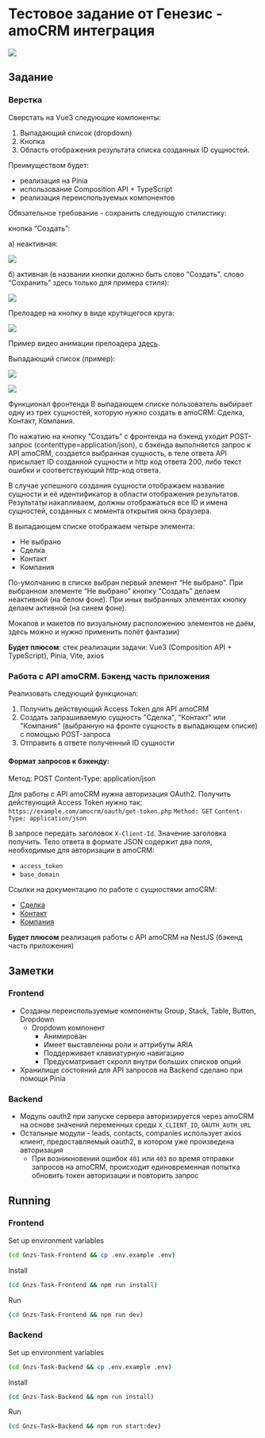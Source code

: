 # Тестовое задание от Генезис - amoCRM интеграция


![](https://i.imgur.com/06q0zjV.png)


## Задание

### Верстка

Сверстать на Vue3 следующие компоненты:
1. Выпадающий список (dropdown)
2. Кнопка
3. Область отображения результата списка созданных ID сущностей. 

Преимуществом будет:
- реализация на Pinia
- использование Composition API + TypeScript
- реализация переиспользуемых компонентов

Обязательное требование - сохранить следующую стилистику: 

кнопка “Создать”:

а) неактивная:

![](https://i.imgur.com/8Wg1b2O.png)

б) активная (в названии кнопки должно быть слово “Создать”. слово “Сохранить” здесь только для примера стиля):

![](https://i.imgur.com/NGRyLoY.png)


Прелоадер на кнопку в виде крутящегося круга:

![](https://i.imgur.com/GtIzLD6.png)

Пример видео анимации прелоадера [здесь](https://monosnap.com/file/Ikchjl7btT64AaWsv9jg3YQD9Ykt55).

Выпадающий список (пример):

![](https://i.imgur.com/xHJSkuT.png)

![](https://i.imgur.com/bp9QmCJ.png)


Функционал фронтенда
В выпадающем списке пользователь выбирает одну из трех сущностей, которую нужно создать в amoCRM: Сделка, Контакт, Компания.

По нажатию на кнопку “Создать” с фронтенда на бэкенд уходит POST-запрос (contenttype=application/json), с бэкенда выполняется запрос к API amoCRM, создается выбранная сущность, в теле ответа API присылает ID созданной сущности и http код ответа 200, либо текст ошибки и соответствующий http-код ответа.

В случае успешного создания сущности отображаем название сущности и её идентификатор в области отображения результатов. Результаты накапливаем, должны отображаться все ID и имена сущностей, созданных с момента открытия окна браузера.

В выпадающем списке отображаем четыре элемента:
- Не выбрано
- Сделка
- Контакт
- Компания

По-умолчанию в списке выбран первый элемент “Не выбрано”. При выбранном элементе “Не выбрано” кнопку “Создать” делаем неактивной (на белом фоне). При иных выбранных элементах кнопку делаем активной (на синем фоне).

Мокапов и макетов по визуальному расположению элементов не даём, здесь можно и нужно применить полёт фантазии)

**Будет плюсом**: стек реализации задачи: Vue3 (Composition API + TypeScript), Pinia, Vite, axios


### Работа с API amoCRM. Бэкенд часть приложения

Реализовать следующий функционал:
1. Получить действующий Access Token для API amoCRM
2. Создать запрашиваемую сущность "Сделка", "Контакт" или "Компания" (выбранную на фронте сущность в выпадающем списке) с помощью POST-запроса
3. Отправить в ответе полученный ID сущности


#### Формат запросов к бэкенду:

Метод: POST
Content-Type: application/json

Для работы с API amoCRM нужна авторизация OAuth2. 
Получить действующий Access Token нужно так:
`https://example.com/amocrm/oauth/get-token.php`
`Method: GET`
`Content-Type: application/json`

В запросе передать заголовок `X-Client-Id`. Значение заголовка получить.
Тело ответа в формате JSON содержит два поля, необходимые для авторизации в amoCRM:

- `access_token`
- `base_domain`

Ссылки на документацию по работе с сущностями amoCRM:
- [Сделка](https://www.amocrm.ru/developers/content/crm_platform/leads-api)
- [Контакт](https://www.amocrm.ru/developers/content/crm_platform/contacts-api)
- [Компания](https://www.amocrm.ru/developers/content/crm_platform/companies-api)

**Будет плюсом** реализация работы с API amoCRM на NestJS (бэкенд часть приложения)


## Заметки

### Frontend
- Созданы переиспользуемые компоненты Group, Stack, Table, Button, Dropdown
  - Dropdown компонент
    - Анимирован
    - Имеет выставленны роли и аттрибуты ARIA 
    - Поддерживает клавиатурную навигацию
    - Предусматривает скролл внутри больших списков опций
- Хранилище состояний для API запросов на Backend сделано при помощи Pinia

### Backend

- Модуль oauth2 при запуске сервера авторизируется через amoCRM на основе значений переменных среды `X_CLIENT_ID`, `OAUTH_AUTH_URL`
- Остальные модули - leads, contacts, companies использует axios клиент, предоставляемый oauth2, в котором уже произведена авторизация
  - При возникновении ошибок `401` или `403` во время отправки запросов на amoCRM, происходит единовременная попытка обновить токен авторизации и повторить запрос


## Running


### Frontend


Set up environment variables
```bash
(cd Gnzs-Task-Frontend && cp .env.example .env)
```

Install
```bash
(cd Gnzs-Task-Frontend && npm run install)
```

Run
```bash
(cd Gnzs-Task-Frontend && npm run dev)
```


### Backend

Set up environment variables
```bash
(cd Gnzs-Task-Backend && cp .env.example .env)
```


Install
```bash
(cd Gnzs-Task-Backend && npm run install)
```


Run
```bash
(cd Gnzs-Task-Backend && npm run start:dev)
```
